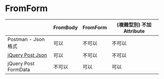 # FromForm

|                                                                                                                                                                | FromBody | FromForm | (複雜型別) 不加 Attribute |
| -------------------------------------------------------------------------------------------------------------------------------------------------------------- | -------- | -------- | ------------------------- |
| Postman - Json 格式                                                                                                                                            | 可以     | 不可以   | 不可以                    |
| [jQuery Post Json](https://github.com/ragnakuei/Notes/blob/AddNotes/FrontEnd/JavaScript%20Library/jQuery/ajax.md#request-%E4%BD%BF%E7%94%A8-content-type-json) | 可以     | 不可以   | 不可以                    |
| jQuery Post FormData                                                                                                                                           | 不可以   | 可以     | 可以                      |
